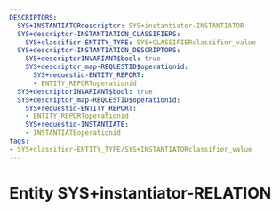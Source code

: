 ```yaml
---
DESCRIPTORS:
  SYS+INSTANTIATORdescriptor: SYS+instantiator-INSTANTIATOR
  SYS+descriptor-INSTANTIATION_CLASSIFIERS:
    SYS+classifier-ENTITY_TYPE: SYS+CLASSIFIERclassifier_value
  SYS+descriptor-INSTANTIATION_DESCRIPTORS:
    SYS+descriptorINVARIANT$bool: true
    SYS+descriptor_map-REQUESTID$operationid:
      SYS+requestid-ENTITY_REPORT:
      - ENTITY_REPORToperationid
  SYS+descriptorINVARIANT$bool: true
  SYS+descriptor_map-REQUESTID$operationid:
    SYS+requestid-ENTITY_REPORT:
    - ENTITY_REPORToperationid
    SYS+requestid-INSTANTIATE:
    - INSTANTIATEoperationid
tags:
- SYS+classifier-ENTITY_TYPE/SYS+INSTANTIATORclassifier_value
---
```

# Entity SYS+instantiator-RELATION

